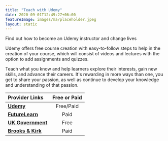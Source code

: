 ```yaml
---
title: "Teach with Udemy"
date: 2020-09-01T12:49:27+06:00
featureImage: images/ma/placeholder.jpeg
layout: static
---
```


Find out how to become an Udemy instructor and change lives

Udemy offers free course creation with easy-to-follow steps to help in the creation of your course, which will consist of videos and lectures with the option to add assignments and quizzes.

Teach what you know and help learners explore their interests, gain new skills, and advance their careers. It's rewarding in more ways than one, you get to share your passion, as well as continue to develop your knowledge and understanding of that passion.

| Provider Links      | Free or Paid  |  
| :-----------          | :--------------:      |  
| [**Udemy**](https://www.udemy.com/teaching/?ref=teach_footer) | Free/Paid | 
| [**FutureLearn**](https://www.futurelearn.com/microcredentials/online-teaching) | Paid | 
| [**UK Government**](https://www.teach-in-further-education.campaign.gov.uk/) | Free | 
| [**Brooks & Kirk**](https://brooksandkirk.co.uk/tips-to-be-a-better-adult-teacher/) | Paid | 
  

<br/><br/>






